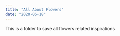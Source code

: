 ```yaml
---
title: "All About Flowers"
date: "2020-06-18"
---
```


This is a folder to save all flowers related inspirations

<img src='' />